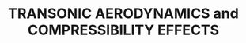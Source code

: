 ---
learningObjectiveId: "082.02"
parentId: "082"
title: TRANSONIC AERODYNAMICS and COMPRESSIBILITY EFFECTS
---